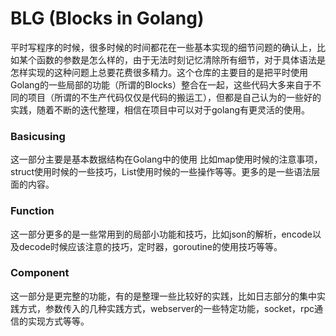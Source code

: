 # BLG (Blocks in Golang)

平时写程序的时候，很多时候的时间都花在一些基本实现的细节问题的确认上，比如某个函数的参数是怎么样的，由于无法时刻记忆清除所有细节，对于具体语法是怎样实现的这种问题上总要花费很多精力。这个仓库的主要目的是把平时使用Golang的一些局部的功能（所谓的Blocks）整合在一起，这些代码大多来自于不同的项目（所谓的不生产代码仅仅是代码的搬运工），但都是自己认为的一些好的实践，随着不断的迭代整理，相信在项目中可以对于golang有更灵活的使用。

### Basicusing

这一部分主要是基本数据结构在Golang中的使用 比如map使用时候的注意事项，struct使用时候的一些技巧，List使用时候的一些操作等等。更多的是一些语法层面的内容。

### Function

这一部分更多的是一些常用到的局部小功能和技巧，比如json的解析，encode以及decode时候应该注意的技巧，定时器，goroutine的使用技巧等等。

### Component

这一部分是更完整的功能，有的是整理一些比较好的实践，比如日志部分的集中实践方式，参数传入的几种实践方式，webserver的一些特定功能，socket，rpc通信的实现方式等等。
